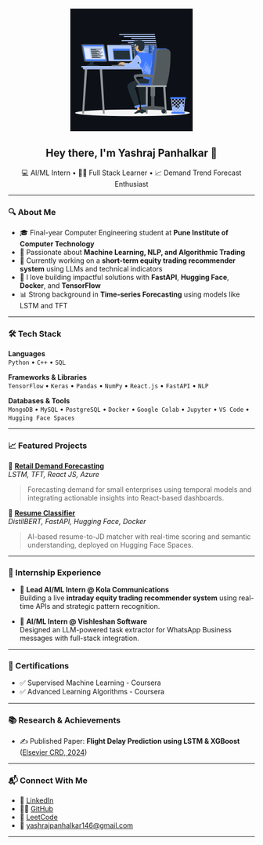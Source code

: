 <p align="center">
  <img src="https://github.com/Yashraj-146/Yashraj-146/blob/main/animation_500_kxa883sd.gif" width="250" alt="Working GIF">
</p>

<h2 align="center">Hey there, I'm Yashraj Panhalkar 👋</h2>

<p align="center">
💻 AI/ML Intern • 👨‍💻 Full Stack Learner • 📈 Demand Trend Forecast Enthusiast
</p>

---

### 🔍 About Me

- 🎓 Final-year Computer Engineering student at **Pune Institute of Computer Technology**
- 🤖 Passionate about **Machine Learning, NLP, and Algorithmic Trading**
- 🚀 Currently working on a **short-term equity trading recommender system** using LLMs and technical indicators
- 🧠 I love building impactful solutions with **FastAPI**, **Hugging Face**, **Docker**, and **TensorFlow**
- 📊 Strong background in **Time-series Forecasting** using models like LSTM and TFT

---

### 🛠️ Tech Stack

**Languages**  
`Python` • `C++` • `SQL`

**Frameworks & Libraries**  
`TensorFlow` • `Keras` • `Pandas` • `NumPy` • `React.js` • `FastAPI` • `NLP`

**Databases & Tools**  
`MongoDB` • `MySQL` • `PostgreSQL` • `Docker` • `Google Colab` • `Jupyter` • `VS Code` • `Hugging Face Spaces`

---

### 📈 Featured Projects

🔹 **[Retail Demand Forecasting](https://zealous-desert-00a23031e.6.azurestaticapps.net/)**  
_LSTM, TFT, React JS, Azure_  
> Forecasting demand for small enterprises using temporal models and integrating actionable insights into React-based dashboards.

🔹 **[Resume Classifier](https://huggingface.co/spaces/Yashraj-146/resume-classifier)**  
_DistilBERT, FastAPI, Hugging Face, Docker_  
> AI-based resume-to-JD matcher with real-time scoring and semantic understanding, deployed on Hugging Face Spaces.

---

### 💼 Internship Experience

- 💼 **Lead AI/ML Intern @ Kola Communications**  
  Building a live **intraday equity trading recommender system** using real-time APIs and strategic pattern recognition.

- 💼 **AI/ML Intern @ Vishleshan Software**  
  Designed an LLM-powered task extractor for WhatsApp Business messages with full-stack integration.

---

### 📜 Certifications

- ✅ Supervised Machine Learning - Coursera  
- ✅ Advanced Learning Algorithms - Coursera  

---

### 📚 Research & Achievements

- ✍️ Published Paper: **Flight Delay Prediction using LSTM & XGBoost** ([Elsevier CRD, 2024](https://journalcrd.org/wp-content/uploads/17-CRD2418.pdf))

---

### 📬 Connect With Me

- 💼 [LinkedIn](https://www.linkedin.com/in/yashraj-panhalkar/)
- 🧑‍💻 [GitHub](https://github.com/Yashraj-146)
- 🎯 [LeetCode](https://leetcode.com/u/Yashraj_146/)
- 📧 yashrajpanhalkar146@gmail.com

---
